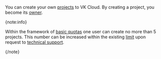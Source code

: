 You can create your own [projects](/en/tools-for-using-services/account/concepts/projects) to VK Cloud. By creating a project, you become its [owner](/en/tools-for-using-services/account/concepts/rolesandpermissions).

{note:info}

Within the framework of [basic quotas](/en/tools-for-using-services/account/concepts/quotasandlimits) one user can create no more than 5 projects. This number can be increased within the existing [limit](/en/tools-for-using-services/account/concepts/quotasandlimits) upon request to [technical support](mailto:support@mcs.mail.ru).

{/note}
